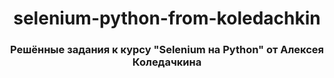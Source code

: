 <h1 align="center"><strong>selenium-python-from-koledachkin</strong></h1>


<h3 align="center"><strong>Решённые задания к курсу "Selenium на Python" от Алексея Коледачкина</strong></h3>

